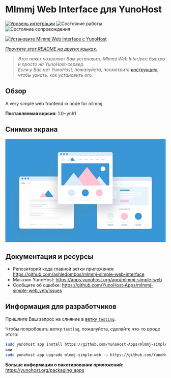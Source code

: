 <!--
Важно: этот README был автоматически сгенерирован <https://github.com/YunoHost/apps/tree/master/tools/readme_generator>
Он НЕ ДОЛЖЕН редактироваться вручную.
-->

# Mlmmj Web Interface для YunoHost

[![Уровень интеграции](https://dash.yunohost.org/integration/mlmmj-simple-web.svg)](https://ci-apps.yunohost.org/ci/apps/mlmmj-simple-web/) ![Состояние работы](https://ci-apps.yunohost.org/ci/badges/mlmmj-simple-web.status.svg) ![Состояние сопровождения](https://ci-apps.yunohost.org/ci/badges/mlmmj-simple-web.maintain.svg)

[![Установите Mlmmj Web Interface с YunoHost](https://install-app.yunohost.org/install-with-yunohost.svg)](https://install-app.yunohost.org/?app=mlmmj-simple-web)

*[Прочтите этот README на других языках.](./ALL_README.md)*

> *Этот пакет позволяет Вам установить Mlmmj Web Interface быстро и просто на YunoHost-сервер.*  
> *Если у Вас нет YunoHost, пожалуйста, посмотрите [инструкцию](https://yunohost.org/install), чтобы узнать, как установить его.*

## Обзор

A very simple web frontend in node for mlmmj.

**Поставляемая версия:** 1.0~ynh1

## Снимки экрана

![Снимок экрана Mlmmj Web Interface](./doc/screenshots/example.jpg)

## Документация и ресурсы

- Репозиторий кода главной ветки приложения: <https://github.com/ashledombos/mlmmj-simple-web-interface>
- Магазин YunoHost: <https://apps.yunohost.org/app/mlmmj-simple-web>
- Сообщите об ошибке: <https://github.com/YunoHost-Apps/mlmmj-simple-web_ynh/issues>

## Информация для разработчиков

Пришлите Ваш запрос на слияние в [ветку `testing`](https://github.com/YunoHost-Apps/mlmmj-simple-web_ynh/tree/testing).

Чтобы попробовать ветку `testing`, пожалуйста, сделайте что-то вроде этого:

```bash
sudo yunohost app install https://github.com/YunoHost-Apps/mlmmj-simple-web_ynh/tree/testing --debug
или
sudo yunohost app upgrade mlmmj-simple-web -u https://github.com/YunoHost-Apps/mlmmj-simple-web_ynh/tree/testing --debug
```

**Больше информации о пакетировании приложений:** <https://yunohost.org/packaging_apps>
